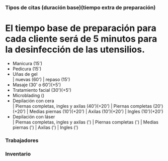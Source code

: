 ### Tipos de citas (duración base)(tiempo extra de preparación)
# El tiempo base de preparación para cada cliente será de 5 minutos para la desinfección de las utensilios. 
- Manicura (15')
- Pedicura (15')
- Uñas de gel   
                | nuevas (60')
                | repaso (15')
- Masaje (30' o 60')(+5')
- Tratamiento facial (30')(+5')
- Microblading ()
- Depilación con cera  
                | Piernas completas, ingles y axilas (40')(+20')
                | Piernas completas (20')(+20')
                | Medias piernas (10')(+20')
                | Axilas (10')(+20')
                | Ingles (10')(+20')
- Depilación con láser  
                | Piernas completas, ingles y axilas (')
                | Piernas completas (')
                | Medias piernas (')
                | Axilas (')
                | Ingles (')
            
### Trabajadores 

### Inventario

             
